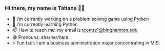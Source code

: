 ### Hi there, my name is Tatiana 👋🏽

- 🔭 I’m currently working on a problem solving game using Python
- 🌱 I’m currently learning Python 
- 📫 How to reach me: my email is tcontre1@binghamton.edu 
- 😄 Pronouns: she/her/hers
- ⚡ Fun fact: I am a business administration major concentrating in MIS. 

